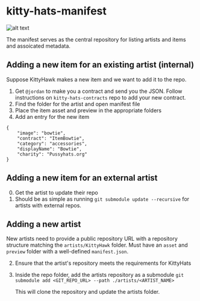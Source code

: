 # kitty-hats-manifest

![alt text](https://travis-ci.org/achadha235/kitty-hats-manifest.svg?branch=master "Logo Title Text 1")

The manifest serves as the central repository for listing artists and items and assoicated metadata.

## Adding a new item for an existing artist (internal)

Suppose KittyHawk makes a new item and we want to add it to the repo.

1. Get `@jordan` to make you a contract and send you the JSON. Follow instructions on `kitty-hats-contracts` repo to add your new contract.
2. Find the folder for the artist and open manifest file
3. Place the item asset and preview in the appropriate folders
4. Add an entry for the new item

```
{
	"image": "bowtie",
	"contract": "ItemBowtie",
	"category": "accessories",
	"displayName": "Bowtie",
    "charity": "Pussyhats.org"
}

```

## Adding a new item for an external artist


0. Get the artist to update their repo
1. Should be as simple as running `git submodule update --recursive` for artists with external repos.


## Adding a new artist

New artists need to provide a public repository URL with a repository structure matching the `artists/KittyHawk` folder. Must have an `asset` and `preview` folder with a well-defined `manifest.json`.

2. Ensure that the artist's repository meets the requirements for KittyHats
3. Inside the repo folder, add the artists repository as a submodule 
	`git submodule add <GIT_REPO_URL> --path ./artists/<ARTIST_NAME>`
    
    This will clone the repository and update the artists folder.



